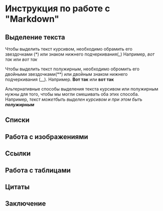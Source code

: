 # Инструкция по работе с "Markdown"

## Выделение текста

Чтобы выделить текст курсивом, необходимо обрамить его звездочками (*) или знаком нижнего подчеркивания(_) 
Например, *вот так* или _вот так_

Чтобы выделить текст полужирным, необходимо обромить его двойными звездочками(**) или двойным знаком нижнего подчеркивания (__). 
Например. **Вот так** или __вот так__

Альтернативные способы выделения текста курсивом или полужирным нужны для того, чтобы мы могли смешивать оба этих способа. Например, _текст можетбыть выделен курсивом и при этом быть **полужирным**_


## Списки

## Работа с изображениями

## Ссылки

## Работа с таблицами

## Цитаты

## Заключение